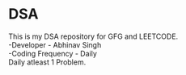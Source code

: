 # DSA
This is my DSA repository for GFG and LEETCODE.
<br>
-Developer - Abhinav Singh
<br>
-Coding Frequency - Daily
<br>
Daily atleast 1 Problem.
